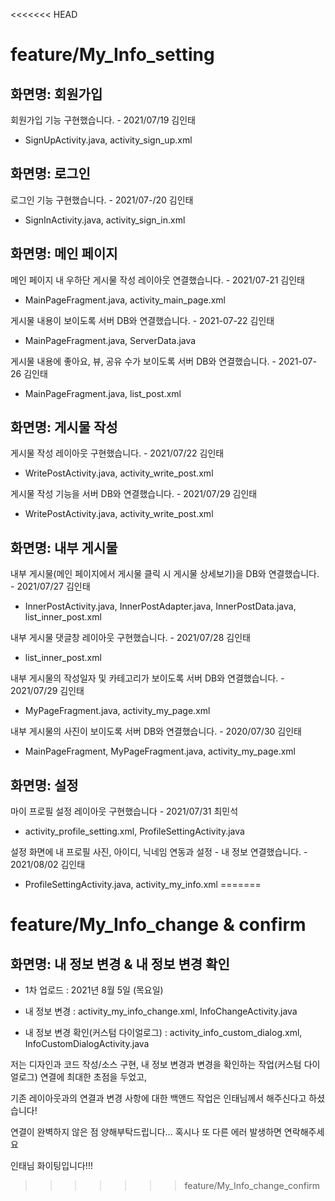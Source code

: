 <<<<<<< HEAD
# feature/My_Info_setting

## 화면명: 회원가입

회원가입 기능 구현했습니다. - 2021/07/19 김인태
- SignUpActivity.java, activity_sign_up.xml


## 화면명: 로그인

로그인 기능 구현했습니다. - 2021/07-/20 김인태
- SignInActivity.java, activity_sign_in.xml


## 화면명: 메인 페이지

메인 페이지 내 우하단 게시물 작성 레이아웃 연결했습니다. - 2021/07-21 김인태
- MainPageFragment.java, activity_main_page.xml

게시물 내용이 보이도록 서버 DB와 연결했습니다. - 2021-07-22 김인태
- MainPageFragment.java, ServerData.java

게시물 내용에 좋아요, 뷰, 공유 수가 보이도록 서버 DB와 연결했습니다. - 2021-07-26 김인태
- MainPageFragment.java, list_post.xml


## 화면명: 게시물 작성

게시물 작성 레이아웃 구현했습니다. - 2021/07/22 김인태
- WritePostActivity.java, activity_write_post.xml

게시물 작성 기능을 서버 DB와 연결했습니다. - 2021/07/29 김인태
- WritePostActivity.java, activity_write_post.xml


## 화면명: 내부 게시물

내부 게시물(메인 페이지에서 게시물 클릭 시 게시물 상세보기)을 DB와 연결했습니다. - 2021/07/27 김인태
- InnerPostActivity.java, InnerPostAdapter.java, InnerPostData.java, list_inner_post.xml

내부 게시물 댓글창 레이아웃 구현했습니다. - 2021/07/28 김인태
- list_inner_post.xml

내부 게시물의 작성일자 및 카테고리가 보이도록 서버 DB와 연결했습니다. - 2021/07/29 김인태
- MyPageFragment.java, activity_my_page.xml

내부 게시물의 사진이 보이도록 서버 DB와 연결했습니다. - 2020/07/30 김인태
- MainPageFragment, MyPageFragment.java, activity_my_page.xml

## 화면명: 설정

마이 프로필 설정 레이아웃 구현했습니다 - 2021/07/31 최민석
- activity_profile_setting.xml, ProfileSettingActivity.java

설정 화면에 내 프로필 사진, 아이디, 닉네임 연동과 설정 - 내 정보 연결했습니다. - 2021/08/02 김인태
- ProfileSettingActivity.java, activity_my_info.xml
=======
# feature/My_Info_change & confirm

## 화면명: 내 정보 변경 & 내 정보 변경 확인

- 1차 업로드 : 2021년 8월 5일 (목요일)

- 내 정보 변경 : activity_my_info_change.xml, InfoChangeActivity.java
- 내 정보 변경 확인(커스텀 다이얼로그) : activity_info_custom_dialog.xml, InfoCustomDialogActivity.java

저는 디자인과 코드 작성/소스 구현, 내 정보 변경과 변경을 확인하는 작업(커스텀 다이얼로그) 연결에 최대한 초점을 두었고,

기존 레이아웃과의 연결과 변경 사항에 대한 백앤드 작업은 인태님께서 해주신다고 하셨습니다!

연결이 완벽하지 않은 점 양해부탁드립니다... 혹시나 또 다른 에러 발생하면 연락해주세요

인태님 화이팅입니다!!!
>>>>>>> feature/My_Info_change_confirm
